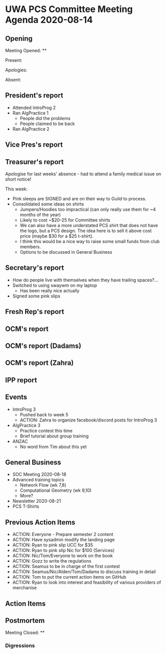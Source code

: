 # UWA PCS Committee Meeting Agenda 2020-08-14

## Opening

Meeting Opened: **

Present:

Apologies:

Absent:

## President's report

- Attended IntroProg 2
- Ran AlgPractice 1
  - People did the problems
  - People claimed to be back
- Ran AlgPractice 2

## Vice Pres's report

## Treasurer's report

Apologise for last weeks' absence - had to attend a family medical issue on short notice!

This week:

- Pink sleeps are SIGNED and are on their way to Guild to process.
- Consolidated some ideas on shirts
  - Jumpers/Hoodies too impractical (can only really use them for ~4 months of the year)
  - Likely to cost ~$20-25 for Committee shirts
  - We can also have a more understated PCS shirt that does not have the logo, but
   a PCS design. The idea here is to sell it above cost price (maybe $30 for a $25 t-shirt).
  - I think this would be a nice way to raise some small funds from club members.
  - Options to be discussed in General Business

## Secretary's report

- How do people live with themselves when they have trailing spaces?...
- Switched to using swaywm on my laptop
  - Has been really nice actually
- Signed some pink slips

## Fresh Rep's report

## OCM's report

## OCM's report (Dadams)

## OCM's report (Zahra)

## IPP report

## Events

- IntroProg 3
  - Pushed back to week 5
  - ACTION: Zahra to organize facebook/discord posts for IntroProg 3
- AlgPractice 3
  - Practice contest this time
  - Brief tutorial about group training
- ANZAC
  - No word from Tim about this yet

## General Business

- SOC Meeting 2020-08-18
- Advanced training topics
  - Network Flow (wk 7,8)
  - Computational Geometry (wk 9,10)
  - More?
- Newsletter 2020-08-21
- PCS T-Shirts

## Previous Action Items

- ACTION: Everyone - Prepare semester 2 content
- ACTION: Have sysadmin modify the landing page
- ACTION: Ryan to pink slip UCC for $35
- ACTION: Ryan to pink slip Nic for $100 (Services)
- ACTION: Nic/Tom/Everyone to work on the book
- ACTION: Gozz to write the regulations
- ACTION: Seamus to be in charge of the first contest
- ACTION: Seamus/Nic/Alden/Tom/Dadams to discuss training in detail
- ACTION: Tom to put the current action items on GitHub
- ACTION: Ryan to look into interest and feasibility of various providers of merchanise

## Action Items

## Postmortem

Meeting Closed: **

### Digressions
